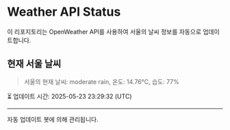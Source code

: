 
# Weather API Status

이 리포지토리는 OpenWeather API를 사용하여 서울의 날씨 정보를 자동으로 업데이트합니다.

## 현재 서울 날씨
> 서울의 현재 날씨: moderate rain, 온도: 14.76°C, 습도: 77%

⏳ 업데이트 시간: 2025-05-23 23:29:32 (UTC)

---
자동 업데이트 봇에 의해 관리됩니다.
